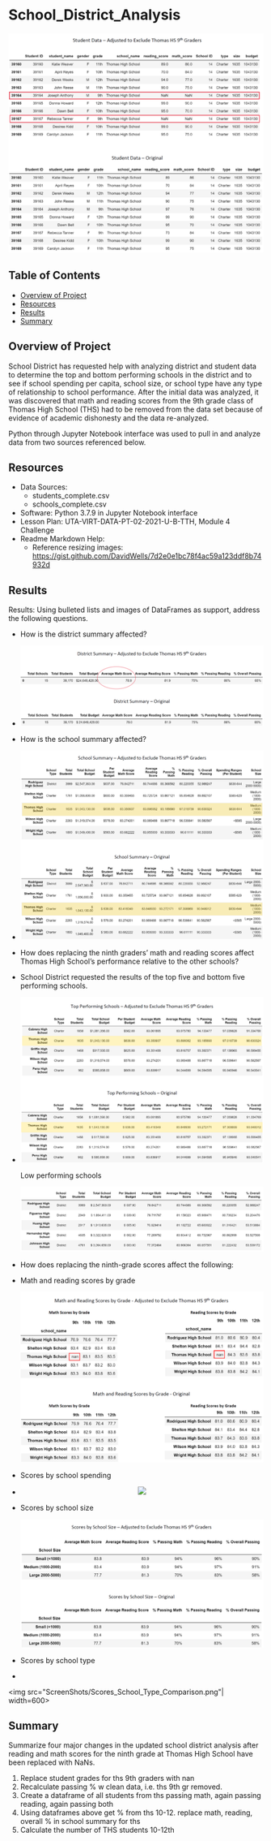# School_District_Analysis
<p align="center">
  <img src="ScreenShots/Student_Data_Comparison.PNG" width="600" height="433">
</p>


## Table of Contents
* [Overview of Project](https://github.com/rkaysen63/School_District_Analysis/blob/master/README.md#overview-of-project)
* [Resources](https://github.com/rkaysen63/School_District_Analysis/blob/master/README.md#resourcess)
* [Results](https://github.com/rkaysen63/School_District_Analysis/blob/master/README.md#results)
* [Summary](https://github.com/rkaysen63/School_District_Analysis/blob/master/README.md#summary)

## Overview of Project
School District has requested help with analyzing district and student data to determine the top and bottom performing schools in the district and to see if school spending per capita, school size, or school type have any type of relationship to school performance.  After the initial data was analyzed, it was discovered that math and reading scores from the 9th grade class of Thomas High School (THS) had to be removed from the data set because of evidence of academic dishonesty and the data re-analyzed.  

Python through Jupyter Notebook interface was used to pull in and analyze data from two sources referenced below.

## Resources

* Data Sources:
  * students_complete.csv
  * schools_complete.csv
* Software: Python 3.7.9 in Jupyter Notebook interface
* Lesson Plan: UTA-VIRT-DATA-PT-02-2021-U-B-TTH, Module 4 Challenge
* Readme Markdown Help:
  * Reference resizing images: https://gist.github.com/DavidWells/7d2e0e1bc78f4ac59a123ddf8b74932d

## Results
Results: Using bulleted lists and images of DataFrames as support, address the following questions.

* How is the district summary affected? 
* <p align="center">
  <img src="ScreenShots/District_Summary_Comparison.png" ">
  </p>
* How is the school summary affected?
* <p align="center">
  <img src="ScreenShots/School_Summary_Comparison.png" ">
  </p>
* How does replacing the ninth graders’ math and reading scores affect Thomas High School’s performance relative to the other schools?

* School District requested the results of the top five and bottom five performing schools. 
* <p align="center">
  <img src="ScreenShots/Top_Schools_Comparison.png">
  </p> 
  Low performing schools
  <p align="center">
  <img src="ScreenShots/Original_Low_Performing_Schools.png">
  </p> 
* How does replacing the ninth-grade scores affect the following:
* Math and reading scores by grade
  <p align="center">
  <img src="ScreenShots/Math_Read_Grade_Comparison.png">
  </p> 

* Scores by school spending
* <p align="center">
  <img src="SScreenShots/Scores_by_Spending_per_Capita_Comparison.png">
  </p> 
  
* Scores by school size
  <p align="center">
  <img src="ScreenShots/Scores_School_Size_Comparison.png">
  </p> 

* Scores by school type
*   <p align="center">
  <img src="ScreenShots/Scores_School_Type_Comparison.png"| width=600>
  </p> 

## Summary
Summarize four major changes in the updated school district analysis after reading and math scores for the ninth grade at Thomas High School have been replaced with NaNs.
1. Replace student grades for ths 9th graders with nan
2. Recalculate passing % w clean data, i.e. ths 9th gr removed.
3. Create a dataframe of all students from ths passing math, again passing reading, again passing both
4. Using dataframes above get % from ths 10-12. replace math, reading, overall % in school summary for ths
5. Calculate the number of THS students 10-12th
